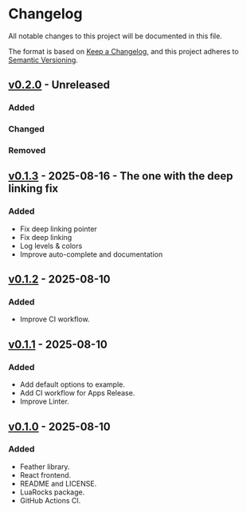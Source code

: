 # Changelog

All notable changes to this project will be documented in this file.

The format is based on [Keep a Changelog](https://keepachangelog.com/en/1.1.0/),
and this project adheres to [Semantic Versioning](https://semver.org/spec/v2.0.0.html).

## [v0.2.0] - Unreleased

### Added

### Changed

### Removed

## [v0.1.3] - 2025-08-16 - The one with the deep linking fix

### Added

- Fix deep linking pointer
- Fix deep linking
- Log levels & colors
- Improve auto-complete and documentation

## [v0.1.2] - 2025-08-10

### Added

- Improve CI workflow.

## [v0.1.1] - 2025-08-10

### Added

- Add default options to example.
- Add CI workflow for Apps Release.
- Improve Linter.

## [v0.1.0] - 2025-08-10

### Added

- Feather library.
- React frontend.
- README and LICENSE.
- LuaRocks package.
- GitHub Actions CI.

[v0.2.0]: https://github.com/Kyonru/feather/compare/v0.1.3...HEAD
[v0.1.3]: https://github.com/Kyonru/feather/compare/v0.1.2...v0.1.3
[v0.1.2]: https://github.com/Kyonru/feather/compare/v0.1.1...v0.1.2
[v0.1.1]: https://github.com/Kyonru/feather/compare/v0.1.0...v0.1.1
[v0.1.0]: https://github.com/Kyonru/feather/releases/tag/v0.1.0

